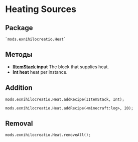 # Heating Sources

## Package
```zenscirpt
`mods.exnihilocreatio.Heat`
```

## Методы

- **[IItemStack](/Vanilla/Items/IItemStack/) input** The block that supplies heat.
- **Int heat** heat per instance.

## Addition

```zenscript
mods.exnihilocreatio.Heat.addRecipe(IItemStack, Int);

mods.exnihilocreatio.Heat.addRecipe(<minecraft:log>, 20);
```

## Removal

```zenscript
mods.exnihilocreatio.Heat.removeAll();
```